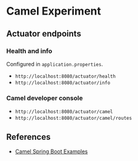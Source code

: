 # Camel Experiment
## Actuator endpoints
### Health and info
Configured in `application.properties`.
- `http://localhost:8080/actuator/health`
- `http://localhost:8080/actuator/info`
### Camel developer console
- `http://localhost:8080/actuator/camel`
- `http://localhost:8080/actuator/camel/routes`
## References
- [Camel Spring Boot Examples](https://github.com/apache/camel-spring-boot-examples/blob/main/spring-boot/readme.adoc)